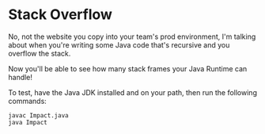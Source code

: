 # Stack Overflow

No, not the website you copy into your team's prod environment, I'm talking about when you're writing some Java code that's recursive and 
you overflow the stack.

Now you'll be able to see how many stack frames your Java Runtime can handle!

To test, have the Java JDK installed and on your path, then run the following commands:

```
javac Impact.java
java Impact
```
